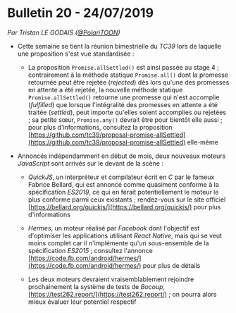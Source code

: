 # Bulletin 20 - 24/07/2019

*Par Tristan LE GODAIS ([@PolariTOON](https://github.com/PolariTOON))*

- Cette semaine se tient la réunion bimestrielle du *TC39* lors de laquelle une proposition s'est vue standardisée :

	- La proposition `Promise.allSettled()` est ainsi passée au stage 4 ; contrairement à la méthode statique `Promise.all()` dont la promesse retournée peut être rejetée (*rejected*) dès lors qu'une des promesses en attente a été rejetée, la nouvelle méthode statique `Promise.allSettled()` retourne une promesse qui n'est accomplie (*fulfilled*) que lorsque l'intégralité des promesses en attente a été traitée (*settled*), peut importe qu'elles soient accomplies ou rejetées ; sa petite sœur, `Promise.any()` devrait être pour bientôt elle aussi ; pour plus d'informations, consultez la proposition [https://github.com/tc39/proposal-promise-allSettled](https://github.com/tc39/proposal-promise-allSettled) elle-même

- Annoncés indépendamment en début de mois, deux nouveaux moteurs *JavaScript* sont arrivés sur le devant de la scène :

	- *QuickJS*, un interpréteur et compilateur écrit en *C* par le fameux Fabrice Bellard, qui est annoncé comme quasiment conforme à la spécification *ES2019*, ce qui en ferait potentiellement le moteur le plus conforme parmi ceux existants ; rendez-vous sur le site officiel [https://bellard.org/quickjs/](https://bellard.org/quickjs/) pour plus d'informations

	- *Hermes*, un moteur réalisé par *Facebook* dont l'objectif est d'optimiser les applications utilisant *React Native*, mais qui se veut moins complet car il n'implémente qu'un sous-ensemble de la spécification *ES2015* ; consultez l'annonce [https://code.fb.com/android/hermes/](https://code.fb.com/android/hermes/) pour plus de détails

	- Les deux moteurs devraient vraisemblablement rejoindre prochainement la système de tests de *Bocoup*, [https://test262.report/](https://test262.report/) ; on pourra alors mieux évaluer leur potentiel respectif
